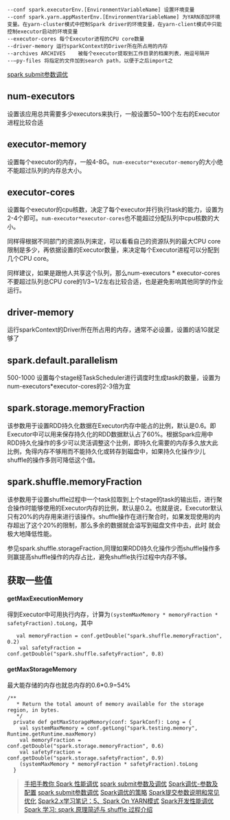 ~~~
--conf spark.executorEnv.[EnvironmentVariableName] 设置环境变量
--conf spark.yarn.appMasterEnv.[EnvironmentVariableName] 为YARN添加环境变量。在yarn-cluster模式中控制Spark driver的环境变量，在yarn-client模式中只能控制executor启动的环境变量
--executor-cores 每个Executor进程的CPU core数量
--driver-memory 运行sparkContext的Driver所在所占用的内存
--archives ARCHIVES    被每个executor提取到工作目录的档案列表，用逗号隔开
--–py-files 将指定的文件加到search path，以便于之后import之
~~~

[spark submit参数调优](https://blog.csdn.net/chenjieit619/article/details/53421080)

## num-executors
设置该应用总共需要多少executors来执行，一般设置50~100个左右的Executor进程比较合适

## executor-memory
设置每个executor的内存，一般4-8G。`num-executor*executor-memory`的大小绝不能超过队列的内存总大小。

## executor-cores
设置每个executor的cpu核数，决定了每个executor并行执行task的能力，设置为2-4个即可。`num-executor*executor-cores`也不能超过分配队列中cpu核数的大小。

同样得根据不同部门的资源队列来定，可以看看自己的资源队列的最大CPU core限制是多少，再依据设置的Executor数量，来决定每个Executor进程可以分配到几个CPU core。

同样建议，如果是跟他人共享这个队列，那么num-executors * executor-cores不要超过队列总CPU core的1/3~1/2左右比较合适，也是避免影响其他同学的作业运行。

## driver-memory
运行sparkContext的Driver所在所占用的内存，通常不必设置，设置的话1G就足够了

## spark.default.parallelism
500-1000
设置每个stage经TaskScheduler进行调度时生成task的数量，设置为num-executors*executor-cores的2-3倍为宜

## spark.storage.memoryFraction
该参数用于设置RDD持久化数据在Executor内存中能占的比例，默认是0.6。即Executor中可以用来保存持久化的RDD数据默认占了60%。根据Spark应用中RDD持久化操作的多少可以灵活调整这个比例，即持久化需要的内存多久放大此比例，免得内存不够用而不能持久化或转存到磁盘中，如果持久化操作少儿shuffle的操作多则可降低这个值。

## spark.shuffle.memoryFraction
该参数用于设置shuffle过程中一个task拉取到上个stage的task的输出后，进行聚合操作时能够使用的Executor内存的比例，默认是0.2。也就是说，Executor默认只有20%的内存用来进行该操作。shuffle操作在进行聚合时，如果发现使用的内存超出了这个20%的限制，那么多余的数据就会溢写到磁盘文件中去，此时 就会极大地降低性能。

参见spark.shuffle.storageFraction,同理如果RDD持久化操作少而shuffle操作多则赢提高shuffle操作的内存占比，避免shuffle执行过程中内存不够。

## 获取一些值
#### getMaxExecutionMemory
得到Executor中可用执行内存，计算为`(systemMaxMemory * memoryFraction * safetyFraction).toLong`，其中
~~~
   val memoryFraction = conf.getDouble("spark.shuffle.memoryFraction", 0.2)
    val safetyFraction = conf.getDouble("spark.shuffle.safetyFraction", 0.8)
~~~

#### getMaxStorageMemory
最大能存储的内存也就总内存的0.6*0.9=54%
~~~
/**
   * Return the total amount of memory available for the storage region, in bytes.
   */
  private def getMaxStorageMemory(conf: SparkConf): Long = {
    val systemMaxMemory = conf.getLong("spark.testing.memory", Runtime.getRuntime.maxMemory)
    val memoryFraction = conf.getDouble("spark.storage.memoryFraction", 0.6)
    val safetyFraction = conf.getDouble("spark.storage.safetyFraction", 0.9)
    (systemMaxMemory * memoryFraction * safetyFraction).toLong
  }
~~~

> [手把手教你 Spark 性能调优](http://www.importnew.com/26541.html)
> [spark submit参数及调优](https://www.cnblogs.com/haoyy/p/6893943.html)
> [Spark调优-参数及配置](https://blog.csdn.net/njzhujinhua/article/details/79029554)
> [spark submit参数调优](https://blog.csdn.net/chenjieit619/article/details/53421080)
> [Spark调优的策略](https://blog.csdn.net/fanyao4144/article/details/78759931)
> [Spark提交参数说明和常见优化](https://blog.csdn.net/gamer_gyt/article/details/79135118)
> [Spark2.x学习笔记：5、Spark On YARN模式](https://blog.csdn.net/chengyuqiang/article/details/77864246)
> [Spark开发性能调优](https://blog.csdn.net/vinfly_li/article/details/79415342)
> [Spark 学习: spark 原理简述与 shuffle 过程介绍](https://blog.csdn.net/databatman/article/details/53023818)